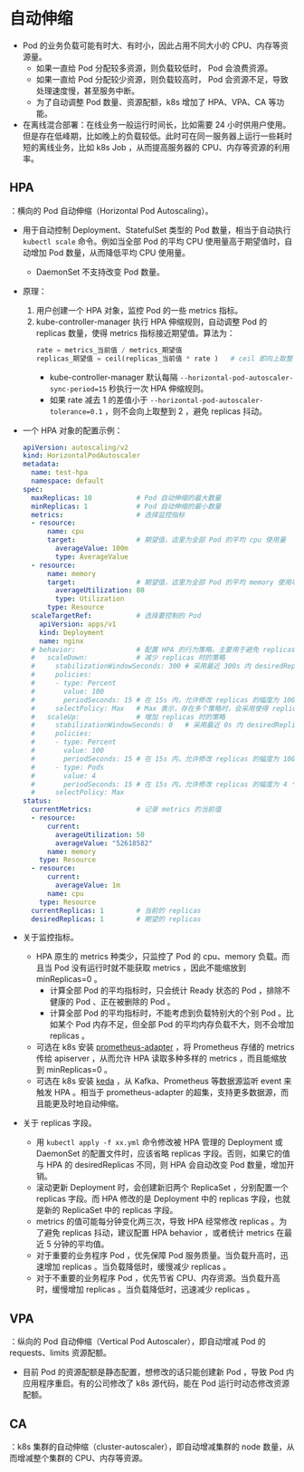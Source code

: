 # 自动伸缩

- Pod 的业务负载可能有时大、有时小，因此占用不同大小的 CPU、内存等资源量。
  - 如果一直给 Pod 分配较多资源，则负载较低时， Pod 会浪费资源。
  - 如果一直给 Pod 分配较少资源，则负载较高时， Pod 会资源不足，导致处理速度慢，甚至服务中断。
  - 为了自动调整 Pod 数量、资源配额，k8s 增加了 HPA、VPA、CA 等功能。
- 在离线混合部署：在线业务一般运行时间长，比如需要 24 小时供用户使用。但是存在低峰期，比如晚上的负载较低。此时可在同一服务器上运行一些耗时短的离线业务，比如 k8s Job ，从而提高服务器的 CPU、内存等资源的利用率。

## HPA

：横向的 Pod 自动伸缩（Horizontal Pod Autoscaling）。
- 用于自动控制 Deployment、StatefulSet 类型的 Pod 数量，相当于自动执行 `kubectl scale` 命令。例如当全部 Pod 的平均 CPU 使用量高于期望值时，自动增加 Pod 数量，从而降低平均 CPU 使用量。
  - DaemonSet 不支持改变 Pod 数量。
- 原理：
  1. 用户创建一个 HPA 对象，监控 Pod 的一些 metrics 指标。
  2. kube-controller-manager 执行 HPA 伸缩规则，自动调整 Pod 的 replicas 数量，使得 metrics 指标接近期望值。算法为：
      ```py
      rate = metrics_当前值 / metrics_期望值
      replicas_期望值 = ceil(replicas_当前值 * rate )   # ceil 即向上取整
      ```
      - kube-controller-manager 默认每隔 `--horizontal-pod-autoscaler-sync-period=15` 秒执行一次 HPA 伸缩规则。
      - 如果 rate 减去 1 的差值小于 `--horizo​​ntal-pod-autoscaler-tolerance=0.1` ，则不会向上取整到 2 ，避免 replicas 抖动。

- 一个 HPA 对象的配置示例：
  ```yml
  apiVersion: autoscaling/v2
  kind: HorizontalPodAutoscaler
  metadata:
    name: test-hpa
    namespace: default
  spec:
    maxReplicas: 10           # Pod 自动伸缩的最大数量
    minReplicas: 1            # Pod 自动伸缩的最小数量
    metrics:                  # 选择监控指标
    - resource:
        name: cpu
        target:               # 期望值，这里为全部 Pod 的平均 cpu 使用量
          averageValue: 100m
          type: AverageValue
    - resource:
        name: memory
        target:               # 期望值，这里为全部 Pod 的平均 memory 使用率，即实际使用量占 requests 的百分比
          averageUtilization: 80
          type: Utilization
        type: Resource
    scaleTargetRef:           # 选择要控制的 Pod
      apiVersion: apps/v1
      kind: Deployment
      name: nginx
    # behavior:               # 配置 HPA 的行为策略，主要用于避免 replicas 抖动
    #   scaleDown:            # 减少 replicas 时的策略
    #     stabilizationWindowSeconds: 300 # 采用最近 300s 内 desiredReplicas 的最大值来 scaleDown ，因此会慢速 scaleDown ，从而避免抖动
    #     policies:
    #     - type: Percent
    #       value: 100
    #       periodSeconds: 15 # 在 15s 内，允许修改 replicas 的幅度为 100% ，即可以增减一倍 replicas
    #     selectPolicy: Max   # Max 表示，存在多个策略时，会采用使得 replicas 更大的那个策略。如果改为 Min ，则会采用使得 replicas 更小的那个策略。如果改为 Disabled ，则禁止 scaleUp
    #   scaleUp:              # 增加 replicas 时的策略
    #     stabilizationWindowSeconds: 0   # 采用最近 0s 内 desiredReplicas 的最小值来 scaleUp
    #     policies:
    #     - type: Percent
    #       value: 100
    #       periodSeconds: 15 # 在 15s 内，允许修改 replicas 的幅度为 100%
    #     - type: Pods
    #       value: 4
    #       periodSeconds: 15 # 在 15s 内，允许修改 replicas 的幅度为 4 个
    #     selectPolicy: Max
  status:
    currentMetrics:           # 记录 metrics 的当前值
    - resource:
        current:
          averageUtilization: 50
          averageValue: "52618582"
        name: memory
      type: Resource
    - resource:
        current:
          averageValue: 1m
        name: cpu
      type: Resource
    currentReplicas: 1        # 当前的 replicas
    desiredReplicas: 1        # 期望的 replicas
  ```

- 关于监控指标。
  - HPA 原生的 metrics 种类少，只监控了 Pod 的 cpu、memory 负载。而且当 Pod 没有运行时就不能获取 metrics ，因此不能缩放到 minReplicas=0 。
    - 计算全部 Pod 的平均指标时，只会统计 Ready 状态的 Pod ，排除不健康的 Pod 、正在被删除的 Pod 。
    - 计算全部 Pod 的平均指标时，不能考虑到负载特别大的个别 Pod 。比如某个 Pod 内存不足，但全部 Pod 的平均内存负载不大，则不会增加 replicas 。
  - 可选在 k8s 安装 [prometheus-adapter](https://github.com/kubernetes-sigs/prometheus-adapter) ，将 Prometheus 存储的 metrics 传给 apiserver ，从而允许 HPA 读取多种多样的 metrics ，而且能缩放到 minReplicas=0 。
  - 可选在 k8s 安装 [keda](https://keda.sh/docs) ，从 Kafka、Prometheus 等数据源监听 event 来触发 HPA 。相当于 prometheus-adapter 的超集，支持更多数据源，而且能更及时地自动伸缩。

- 关于 replicas 字段。
  - 用 `kubectl apply -f xx.yml` 命令修改被 HPA 管理的 Deployment 或 DaemonSet 的配置文件时，应该省略 replicas 字段。否则，如果它的值与 HPA 的 desiredReplicas 不同，则 HPA 会自动改变 Pod 数量，增加开销。
  - 滚动更新 Deployment 时，会创建新旧两个 ReplicaSet ，分别配置一个 replicas 字段。而 HPA 修改的是 Deployment 中的 replicas 字段，也就是新的 ReplicaSet 中的 replicas 字段。
  - metrics 的值可能每分钟变化两三次，导致 HPA 经常修改 replicas 。为了避免 replicas 抖动，建议配置 HPA behavior ，或者统计 metrics 在最近 5 分钟的平均值。
  - 对于重要的业务程序 Pod ，优先保障 Pod 服务质量。当负载升高时，迅速增加 replicas 。当负载降低时，缓慢减少 replicas 。
  - 对于不重要的业务程序 Pod ，优先节省 CPU、内存资源。当负载升高时，缓慢增加 replicas 。当负载降低时，迅速减少 replicas 。

## VPA

：纵向的 Pod 自动伸缩（Vertical Pod Autoscaler），即自动增减 Pod 的 requests、limits 资源配额。
- 目前 Pod 的资源配额是静态配置，想修改的话只能创建新 Pod ，导致 Pod 内应用程序重启。有的公司修改了 k8s 源代码，能在 Pod 运行时动态修改资源配额。

## CA

：k8s 集群的自动伸缩（cluster-autoscaler），即自动增减集群的 node 数量，从而增减整个集群的 CPU、内存等资源。

